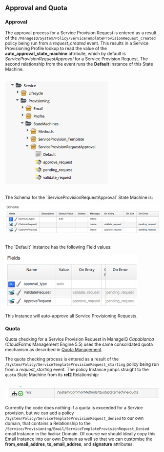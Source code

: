 ## Approval and Quota

### Approval

The approval process for a Service Provision Request is entered as a result of the `/ManageIQ/System/Policy/ServiceTemplateProvisionRequest_created` policy being run from a _request\_created_ event. This results in a Service Provisioning Profile lookup to read the value of the **auto\_approval\_state\_machine** attribute, which by default is _ServiceProvisionRequestApproval_ for a Service Provision Request. The second relationship from the event runs the **Default** Instance of this State Machine.
<br> <br>

![screenshot](images/screenshot11.png)

<br>
The Schema for the `ServiceProvisionRequestApproval` State Machine is:
<br>

![screenshot](images/screenshot12.png?)

<br>
The `Default` Instance has the following Field values:
<br>

![screenshot](images/screenshot13.png)
<br>

This Instance will auto-approve all Service Provisioning Requests.

### Quota

Quota checking for a Service Provision Request in ManageIQ _Capablanca_ (CloudForms Management Engine 5.5) uses the same consolidated quota mechanism as described in [Quota Management](../chapter15/quota_management.md).

The quota checking process is entered as a result of the `/System/Policy/ServiceTemplateProvisionRequest_starting` policy being run from a _request\_starting_ event. The policy Instance jumps straight to the `quota` State Machine from its **rel2** Relationship:
<br> <br>

![screenshot](images/screenshot90.png)

Currently the code does nothing if a quota is exceeded for a Service provision, but we can add 
a policy `/System/Policy/ServiceTemplateProvisionRequest_denied` to our own domain, that contains a Relationship to the `/Service/Provisioning/Email/ServiceTemplateProvisionRequest_Denied` email Instance in the `RedHat` Domain. Of course we should ideally copy this Email Instance into our own Domain as well so that we can customise the **from\_email\_addres**, **to\_email\_addres**, and **signature** attributes.
